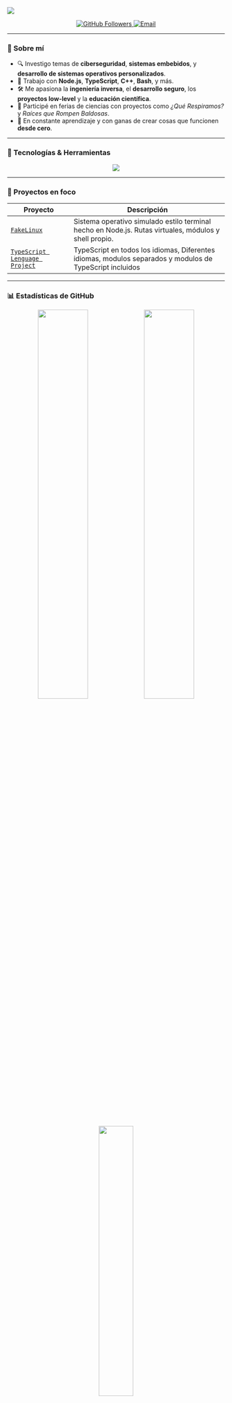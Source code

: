 <!-- Encabezado animado -->
<img src="https://capsule-render.vercel.app/api?type=waving&color=0:1e90ff,100:00bfff&height=180&section=header&text=%C2%A1Hola,%20soy%20Tiziano!%20%F0%9F%91%8B&fontSize=40&fontAlignY=35&desc=Desarrollador%20%F0%9F%92%BB%20%7C%20Investigador%20%F0%9F%94%8D%20%7C%20Open%20Source%20Lover%20%E2%9C%A8&descSize=20&descAlignY=60"/>

<p align="center">
  <a href="https://github.com/tizianoluziramos">
    <img src="https://img.shields.io/github/followers/tizianoluziramos?label=Seguidores&style=social" alt="GitHub Followers">
  </a>
  <a href="mailto:tizianoluziramos@gmail.com">
    <img src="https://img.shields.io/badge/email-tizianoluziramos@gmail.com-blue?style=flat-square&logo=gmail" alt="Email">
  </a>
</p>

---

### 🧠 Sobre mí

- 🔍 Investigo temas de **ciberseguridad**, **sistemas embebidos**, y **desarrollo de sistemas operativos personalizados**.
- 🧰 Trabajo con **Node.js**, **TypeScript**, **C++**, **Bash**, y más.
- 🛠️ Me apasiona la **ingeniería inversa**, el **desarrollo seguro**, los **proyectos low-level** y la **educación científica**.
- 🧪 Participé en ferias de ciencias con proyectos como *¿Qué Respiramos?* y *Raíces que Rompen Baldosas*.
- 🌱 En constante aprendizaje y con ganas de crear cosas que funcionen **desde cero**.

---

### 🧰 Tecnologías & Herramientas

<p align="center">
  <img src="https://skillicons.dev/icons?i=typescript,nodejs,cpp,bash,html,css,javascript,git,docker,vscode,linux" />
</p>

---

### 📌 Proyectos en foco

| Proyecto | Descripción |
|---------|-------------|
| [`FakeLinux`](https://github.com/tizianoluziramos/notlinux) | Sistema operativo simulado estilo terminal hecho en Node.js. Rutas virtuales, módulos y shell propio. |
| [`TypeScript Lenguage Project`](https://github.com/tizianoluziramos/TypeScript-Lenguage-Proyect/) | TypeScript en todos los idiomas, Diferentes idiomas, modulos separados y modulos de TypeScript incluidos 

---

### 📊 Estadísticas de GitHub

<p align="center">
  <img src="https://github-readme-stats.vercel.app/api?username=tizianoluziramos&show_icons=true&theme=tokyonight" width="48%" />
  <img src="https://github-readme-streak-stats.herokuapp.com/?user=tizianoluziramos&theme=tokyonight" width="48%" />
</p>

<p align="center">
  <img src="https://github-readme-stats.vercel.app/api/top-langs/?username=tizianoluziramos&layout=compact&theme=tokyonight" width="40%" />
</p>

---

### 🧩 Un poco más de mí

nombre: Tiziano Tomas Luzi Ramos
ocupación: Desarrollador & Entusiasta del Open Source
localización: Tandil, Argentina
lenguajes_favoritos: [TypeScript, C++, Bash]
habilidades: 
  - Ingeniería Inversa
  - Seguridad Android
  - Sistemas embebidos
  - Simuladores

📫 Contacto
📧 tizianoluziramos@gmail.com

💬 En desarrollo: sitio personal y redes profesionales

<p align="center"> <img src="https://media.giphy.com/media/26tn33aiTi1jkl6H6/giphy.gif" width="300" /> </p>

